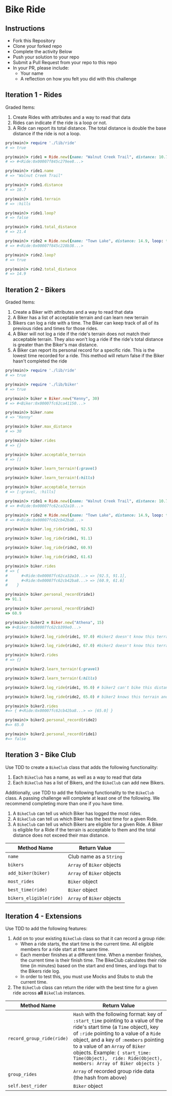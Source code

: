 # Bike Ride

## Instructions
* Fork this Repository
* Clone your forked repo
* Complete the activity Below
* Push your solution to your repo
* Submit a Pull Request from your repo to this repo
* In your PR, please include:
  * Your name
  * A reflection on how you felt you did with this challenge

## Iteration 1 - Rides

Graded Items:

1. Create Rides with attributes and a way to read that data
2. Rides can indicate if the ride is a loop or not.
3. A Ride can report its total distance. The total distance is double the base distance if the ride is not a loop.


```ruby
pry(main)> require './lib/ride'
# => true

pry(main)> ride1 = Ride.new({name: "Walnut Creek Trail", distance: 10.7, loop: false, terrain: :hills})
# => #<Ride:0x00007f845c279ee8...>

pry(main)> ride1.name
# => "Walnut Creek Trail"

pry(main)> ride1.distance
# => 10.7

pry(main)> ride1.terrain
# => :hills

pry(main)> ride1.loop?
# => false

pry(main)> ride1.total_distance
# => 21.4

pry(main)> ride2 = Ride.new({name: "Town Lake", distance: 14.9, loop: true, terrain: :gravel})
# => #<Ride:0x00007f845c228b38...>

pry(main)> ride2.loop?
# => true

pry(main)> ride2.total_distance
# => 14.9
```




## Iteration 2 - Bikers

Graded Items:

1. Create a Biker with attributes and a way to read that data
2. A Biker has a list of acceptable terrain and can learn new terrain
3. Bikers can log a ride with a time. The Biker can keep track of all of its previous rides and times for those rides.
4. A Biker will not log a ride if the ride's terrain does not match their acceptable terrain. They also won't log a ride if the ride's total distance is greater than the Biker's max distance.
5. A Biker can report its personal record for a specific ride. This is the lowest time recorded for a ride. This method will return false if the Biker hasn't completed the ride

```ruby
pry(main)> require './lib/ride'
# => true

pry(main)> require './lib/biker'
# => true

pry(main)> biker = Biker.new("Kenny", 30)
# => #<Biker:0x00007fc62ca41150...>

pry(main)> biker.name
# => "Kenny"

pry(main)> biker.max_distance
# => 30

pry(main)> biker.rides
# => {}

pry(main)> biker.acceptable_terrain
# => []

pry(main)> biker.learn_terrain!(:gravel)

pry(main)> biker.learn_terrain!(:hills)

pry(main)> biker.acceptable_terrain
# => [:gravel, :hills]

pry(main)> ride1 = Ride.new({name: "Walnut Creek Trail", distance: 10.7, loop: false, terrain: :hills})
# => #<Ride:0x00007fc62ca32a10...>

pry(main)> ride2 = Ride.new({name: "Town Lake", distance: 14.9, loop: true, terrain: :gravel})
# => #<Ride:0x00007fc62cb42ba8...>

pry(main)> biker.log_ride(ride1, 92.5)

pry(main)> biker.log_ride(ride1, 91.1)

pry(main)> biker.log_ride(ride2, 60.9)

pry(main)> biker.log_ride(ride2, 61.6)

pry(main)> biker.rides
# => {
#      #<Ride:0x00007fc62ca32a10...> => [92.5, 91.1],
#      #<Ride:0x00007fc62cb42ba8...> => [60.9, 61.6]
#    }

pry(main)> biker.personal_record(ride1)
=> 91.1

pry(main)> biker.personal_record(ride2)
=> 60.9

pry(main)> biker2 = Biker.new("Athena", 15)
=> #<Biker:0x00007fc62cb399e0...>

pry(main)> biker2.log_ride(ride1, 97.0) #biker2 doesn't know this terrain yet

pry(main)> biker2.log_ride(ride2, 67.0) #biker2 doesn't know this terrain yet

pry(main)> biker2.rides
# => {}

pry(main)> biker2.learn_terrain!(:gravel)

pry(main)> biker2.learn_terrain!(:hills)

pry(main)> biker2.log_ride(ride1, 95.0) # biker2 can't bike this distance

pry(main)> biker2.log_ride(ride2, 65.0) # biker2 knows this terrain and can bike this distance

pry(main)> biker2.rides
#=> { #<Ride:0x00007fc62cb42ba8...> => [65.0] }

pry(main)> biker2.personal_record(ride2)
#=> 65.0

pry(main)> biker2.personal_record(ride1)
#=> false
```
## Iteration 3 - Bike Club

Use TDD to create a `BikeClub` class that adds the following functionality:

1. Each `BikeClub` has a name, as well as a way to read that data
1. Each `BikeClub` has a list of Bikers, and the `BikeClub` can add new Bikers.

Additionally, use TDD to add the following functionality to the `BikeClub` class. A passing challenge will complete at least one of the following. We recommend completing more than one if you have time.

1. A `BikeClub` can tell us which Biker has logged the most rides.
1. A `BikeClub` can tell us which Biker has the best time for a given Ride.
1. A `BikeClub` can tell us which Bikers are eligible for a given Ride. A Biker is eligible for a Ride if the terrain is acceptable to them and the total distance does not exceed their max distance.

| Method Name | Return Value |
| ----------- | ------------ |
| `name` | Club name as a `String` |
| `bikers` | `Array` of `Biker` objects |
| `add_biker(biker)` | `Array` of `Biker` objects |
| `most_rides` | `Biker` object |
| `best_time(ride)` | `Biker` object |
| `bikers_eligible(ride)` | `Array` of `Biker` objects |


## Iteration 4 - Extensions

Use TDD to add the following features:

1. Add on to your existing `BikeClub` class so that it can record a group ride:
    * When a ride starts, the start time is the current time. All eligible members for a ride start at the same time.
    * Each member finishes at a different time. When a member finishes, the current time is their finish time. The BikeClub calculates their ride time (in minutes) based on the start and end times, and logs that to the Bikers ride log.
    * In order to test this, you must use Mocks and Stubs to stub the current time.
1. The `BikeClub` class can return the rider with the best time for a given ride across **all** `BikeClub` instances.

| Method Name | Return Value |
| ----------- | ------------ |
| `record_group_ride(ride)` | `Hash` with the following format: key of `:start_time` pointing to a value of the ride's start time (a `Time` object), key of `:ride` pointing to a value of a `Ride` object, and a key of `:members` pointing to a value of an `Array` of `Biker` objects. Example:  ```{ start_time: Time(Object),  ride: Ride(Object), members: Array of Biker objects }``` |
| `group_rides` | `Array` of recorded group ride data (the hash from above)|
| `self.best_rider` | `Biker` object |
